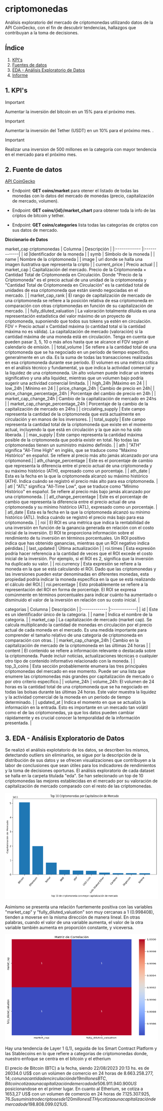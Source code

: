 # criptomonedas

Análisis exploratorio del mercado de criptomonedas utilizando datos de la API CoinGecko, con el fin de descubrir tendencias, hallazgos que contribuyan a la toma de decisiones.

## Índice
1. [KPI's ](#id1)
2. [Fuentes de datos](#id3)
3. [EDA - Análisis Exploratorio de Datos](#id4)
5. [Informe](#id5)

## 1. KPI's

>[!IMPORTANT]
>
>Aumentar la inversión del bitcoin en un 15% para el próximo mes.

>[!IMPORTANT]
>Aumentar la inversión del Tether (USDT) en un 10% para el próximo mes.
>.

>[!IMPORTANT]
>
>Realizar una inversion de 500 millones en la categoría con mayor tendencia en el mercado para el próximo mes.

## 2. Fuente de datos

[API CoinGecko](https://www.coingecko.com/es/api/documentation)

 - Endpoint: **GET coins/market** para otener el listado de todas las monedas con lo datos del mercado de monedas (precio, capitalización de mercado, volumen). 

- Endpoint: **GET coins/{id}/market_chart** para obtener toda la info de las criptos de bitcoin y tether. 

 - Endpoint: **GET coins/categories** lista todas las categorias de criptos con sus datos de mercado.

**Diccionario de Datos**

market_cap criptomonedas
| Columna | Descripción  |
|:------------- |:-------------| 
| id         |Identificador de la moneda          | 
| symb         | Símbolo de la moneda         |
| name         | Nombre de la criptomoneda          |
| image         | url donde se halla una imagen ilustrativa que representa la cripto          |
| current_price | Precio actual         |
| market_cap         | Capitalización del mercado. Precio de la Criptomoneda × Cantidad Total de Criptomoneda en Circulación. Donde "Precio de la Criptomoneda" es el precio actual de una unidad de la criptomoneda y "Cantidad Total de Criptomoneda en Circulación" es la cantidad total de unidades de esa criptomoneda que están siendo negociadas en el mercado.          |
| market_cap_rank         | El rango de capitalización de mercado de una criptomoneda se refiere a la posición relativa de esa criptomoneda en comparación con otras criptomonedas en función de su capitalización de mercado.         |
| fully_diluted_valuation         |  La valoración totalmente diluida es una representación estadística del valor máximo de un proyecto de criptomoneda, suponiendo que todos sus tokens ya estén en circulación. FDV = Precio actual x Cantidad máxima (o cantidad total si la cantidad máxima no es válida). La capitalización de mercado (valoración) si la cantidad máxima de una moneda está en circulación. Tenga en cuenta que pueden pasar 3, 5, 10 o más años hasta que se alcance el FDV según el calendario de emisión.     |
| total_volume         | Se refiere a la cantidad total de una criptomoneda que se ha negociado en un período de tiempo específico, generalmente en un día. Es la suma de todas las transacciones realizadas en esa criptomoneda durante ese período. El volumen es una métrica crítica en el análisis técnico y fundamental, ya que indica la actividad comercial y la liquidez de una criptomoneda. Un alto volumen puede indicar un interés significativo y una alta liquidez, mientras que un volumen bajo podría sugerir una actividad comercial limitada. |
| high_24h         |Máximo en 24 |
| low_24h         | Mínimo en 24 |
| price_change_24h              | Cambio de precio en 24h|
| price_change_percentage_24h         | Porcentaje del cambio de precio en 24h |
| market_cap_change_24h         | Cambio de la capitalización de mercado en 24hs | 
| market_cap_change_percentage_24h         | Porcentaje de la cambio de la capitalización de mercado en 24hs |
| circulating_supply     | Este campo representa la cantidad de la criptomoneda que está actualmente en circulación y en manos de los inversores. |
| total_supply     | Este campo representa la cantidad total de la criptomoneda que existe en el momento actual, incluyendo la que está en circulación y la que aún no ha sido liberada. | 
| max_supply         | Este campo representa la cantidad máxima posible de la criptomoneda que podría existir en total. No todas las criptomonedas tienen un suministro máximo definido. |
| ath |  "ATH" significa "All-Time High" en inglés, que se traduce como "Máximo Histórico" en español. Se refiere al precio más alto jamás alcanzado por una criptomoned.| 
| ath_change_percentage         | Este es el porcentaje de cambio que representa la diferencia entre el precio actual de una criptomoneda y su máximo histórico (ATH), expresado como un porcentaje. | 
| ath_date        | Esta es la fecha en la que la criptomoneda alcanzó su máximo histórico (ATH). Indica cuándo se registró el precio más alto para esa criptomoneda. |
| atl      |   "ATL" significa "All-Time Low", que se traduce como "Mínimo Histórico" en español. Se refiere al precio más bajo jamás alcanzado por una criptomoneda. |
| atl_change_percentage       | Este es el porcentaje de cambio que representa la diferencia entre el precio actual de una criptomoneda y su mínimo histórico (ATL), expresado como un porcentaje.  |
| atl_date      |  Esta es la fecha en la que la criptomoneda alcanzó su mínimo histórico (ATL). Indica cuándo se registró el precio más bajo para esa criptomoneda. |
| roi     |  El ROI es una métrica que indica la rentabilidad de una inversión en función de la ganancia generada en relación con el costo inicial de la inversión. El ROI te proporciona información sobre el rendimiento de tu inversión en términos porcentuales. Un ROI positivo indica que has obtenido ganancias, mientras que un ROI negativo indica pérdidas.|
| last_updated     |  Última actualización |
| roi.times     | Esta expresión podría hacer referencia a la cantidad de veces que el ROI excede el costo inicial de la inversión. Por ejemplo, si el ROI es 2, significa que la inversión ha duplicado su valor.  |
| roi.currency     |   Esta expresión se refiere a la moneda en la que se está calculando el ROI. Dado que las criptomonedas y las inversiones pueden estar denominadas en diferentes monedas, esta propiedad podría indicar la moneda específica en la que se está realizando el cálculo del ROI.|
| roi.percentage     |  Esto probablemente se refiere a la representación del ROI en forma de porcentaje. El ROI se expresa comúnmente en términos porcentuales para indicar cuánto ha aumentado o disminuido el valor de la inversión en relación con su costo inicial.  |

categorias
| Columna | Descripción  |
|:------------- |:-------------| 
| id         | Este es un identificador único de la categoria. | 
| name       | Indica el nombre de la categoria. | 
| market_cap         | La capitalización de mercado (market cap). Se calcula multiplicando la cantidad de monedas en circulación por el precio actual de cada moneda en el mercado. Es una medida importante para comprender el tamaño relativo de una categoria de criptomoneda en comparación con otras. | 
| market_cap_change_24h         | Cambio en la capitalización de mercado de la criptomoneda en las últimas 24 horas | 
| content         | El contenido se refiere a información relevante o destacada sobre la criptomoneda. Puede incluir noticias, actualizaciones técnicas o cualquier otro tipo de contenido informativo relacionado con la moneda. | 
| top_3_coins         | Esta sección probablemente enumera las tres principales criptomonedas del mercado en ese momento. Puede ser una lista que enumere las criptomonedas más grandes por capitalización de mercado o por otro criterio específico.| 
| volume_24h         | volume_24h: El volumen de 24 horas es la cantidad total de una criptomoneda que se ha negociado en todas las bolsas durante las últimas 24 horas. Este valor muestra la liquidez y la actividad comercial de la moneda en un período de tiempo determinado. | 
| updated_at         | Indica el momento en que se actualizó la información en la entrada. Esto es importante en un mercado tan volátil como el de las criptomonedas, ya que los datos pueden cambiar rápidamente y es crucial conocer la temporalidad de la información presentada. | 


## 3. EDA - Análisis Exploratorio de Datos

Se realizó el análisis explotatorio de los datos, se describen los mismos, detectando outliers sin eliminarlos, se sigue por la descripción de la distribución de sus datos y se ofrecen visualizaciones que contribuyen a la labor de conclusiones que sean útiles para los indicadores de rendimientos y la toma de decisiones oportunas.
El análisis exploratorio de cada dataset se halla en la carpeta titulada "eda".
Se han selecionado un top de 10 criptomonedas las mejores establecidas en el mercado por su valoración de capitalización de mercado comparado con el resto de las criptomonedas.

<p align="center">
  <img width="600" height="350" src="./img/top10.png">
</p>

Asimismo se presenta una relación fuertemente positiva con las variables "market_cap" y "fully_diluted_valuation" son muy cercanas a 1 (0.998408), tienden a moverse en la misma dirección de manera lineal. En otras palabras, cuando el valor de una variable aumenta, el valor de la otra variable también aumenta en proporción constante, y viceversa.

<p align="center">
  <img width="600" height="350" src="./img/heatmap.png">
</p>
Hay una tendencia de Layer 1 (L1), seguida de los Smart Contract Platform y las Stablecoins en lo que refiere a categorias de criptomonedas donde, nuestro enfoque se centra en el bitcoin y el etherium

El precio de Bitcoin (BTC) a la fecha, siendo 22/08/2023 20:13 hs. es de 26034.0 US$ con un volúmen de comercio en 24 horas de $8.663.258.277,14; con una cantidad en circulación de 19 millones BTC, Bitcoin cotiza a una capitalización de mercado de 506.911.940.900 US$ posicionandose en el primer lugar. En cuanto al Etherium, se cotiza a 1653,27 US$ con un volumen de comercio en 24 horas de $7.125.307.925,76. Su suministro de criptos es de 120 millones ETH y cotiza a una capitalización de mercado de 198.808.099.021 US$.


